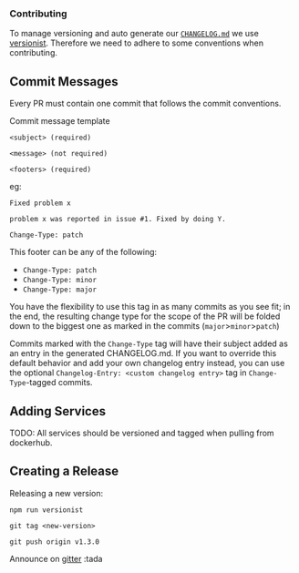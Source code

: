 <!--
# Copyright (C) 2017 Resin.io, UNI Passau, FBK.
# All rights reserved. This program and the accompanying materials
# are made available under the terms of the Eclipse Public License v1.0
# which accompanies this distribution, and is available at
# http://www.eclipse.org/legal/epl-v10.html
# 
# Contributors:
#     Resin.io, UNI Passau, FBK - initial API and implementation
-->

### Contributing

To manage versioning and auto generate our [`CHANGELOG.md`](/CHANGELOG.md) we use [versionist](https://github.com/resin-io/versionist). Therefore we need to adhere to some conventions when contributing.

## Commit Messages

Every PR must contain one commit that follows the commit conventions.

Commit message template

```
<subject> (required)

<message> (not required)

<footers> (required)
```

eg:
```
Fixed problem x

problem x was reported in issue #1. Fixed by doing Y.

Change-Type: patch
```

This footer can be any of the following:
  * `Change-Type: patch`
  * `Change-Type: minor`
  * `Change-Type: major`

You have the flexibility to use this tag in as many commits as you see fit; in
the end, the resulting change type for the scope of the PR will be folded
down to the biggest one as marked in the commits (`major`>`minor`>`patch`)

Commits marked with the `Change-Type` tag will have their subject added as an
entry in the generated CHANGELOG.md. If you want to override
this default behavior and add your own changelog entry instead, you can use the
optional `Changelog-Entry: <custom changelog entry>` tag in `Change-Type`-tagged commits.

## Adding Services

TODO: All services should be versioned and tagged when pulling from dockerhub.

## Creating a Release

Releasing a new version:

```
npm run versionist
```

```
git tag <new-version>
```

```
git push origin v1.3.0
```

Announce on [gitter](https://gitter.im/Agile-IoT) :tada
